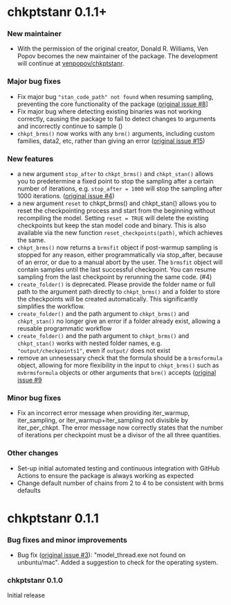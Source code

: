 # chkptstanr 0.1.1+

### New maintainer

* With the permission of the original creator, Donald R. Williams, Ven Popov becomes the new maintainer of the package. The development will continue at [venpopov/chkptstanr](https:://github.com/venpopov/chkptstanr). 

### Major bug fixes
* Fix major bug `"stan_code_path" not found` when resuming sampling, preventing the core functionality of the package ([original issue #8](https://github.com/donaldRwilliams/chkptstanr/issues/8)]
* Fix major bug where detecting existing binaries was not working correctly, causing the package to fail to detect changes to arguments and incorrectly continue to sample ()
* `chkpt_brms()` now works with any `brm()` arguments, including custom families, data2, etc, rather than giving an error ([original issue #15](https://github.com/donaldRwilliams/chkptstanr/issues/15))

### New features

* a new argument `stop_after` to `chkpt_brms()` and `chkpt_stan()` allows you to predetermine a fixed point to stop the sampling after a certain number of iterations, e.g. `stop_after = 1000` will stop the sampling after 1000 iterations. ([original issue #4](https://github.com/donaldRwilliams/chkptstanr/issues/4))
* a new argument `reset` to chkpt_brms() and chkpt_stan() allows you to reset the checkpointing process and start from the beginning without recompiling the model. Setting `reset = TRUE` will delete the existing checkpoints but keep the stan model code and binary. This is also available via the new function `reset_checkpoints(path)`, which achieves the same.
* `chkpt_brms()` now returns a `brmsfit` object if post-warmup sampling is stopped for any reason, either programmatically via stop_after, because of an error, or due to a manual abort by the user. The `brmsfit` object will contain samples until the last successful checkpoint. You can resume sampling from the last checkpoint by rerunning the same code. (#4)
* `create_folder()` is deprecated. Please provide the folder name or full path to the argument path directly to `chkpt_brms()` and a folder to store the checkpoints will be created automatically. This significantly simplifies the workflow. 
* `create_folder()` and the path argument to `chkpt_brms()` and `chkpt_stan()` no longer give an error if a folder already exist, allowing a reusable programmatic workflow
* `create_folder()` and the path argument to `chkpt_brms()` and `chkpt_stan()` works with nested folder names, e.g. `"output/checkpoints1"`, even if `output/` does not exist
* remove an unnesessary check that the formula should be a `brmsformula` object, allowing for more flexibility in the input to `chkpt_brms()` such as `mvbrmsformula` objects or other arguments that `brm()` accepts ([original issue #9](https://github.com/donaldRwilliams/chkptstanr/issues/9#issue-1278744728)

### Minor bug fixes
* Fix an incorrect error message when providing iter_warmup, iter_sampling, or iter_warmup+iter_sampling not divisible by iter_per_chkpt. The error message now correctly states that the number of iterations per checkpoint must be a divisor of the all three quantities.


### Other changes
* Set-up initial automated testing and continuous integration with GitHub Actions to ensure the package is always working as expected
* Change default number of chains from 2 to 4 to be consistent with brms defaults

# chkptstanr 0.1.1

### Bug fixes and minor improvements

* Bug fix ([original issue #3](https://github.com/donaldRwilliams/chkptstanr/issues/3)):
"model_thread.exe not found on unbuntu/mac". Added a suggestion to 
check for the operating system.

### chkptstanr 0.1.0

Initial release
